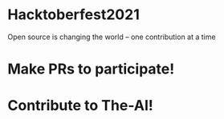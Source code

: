 # Hacktoberfest2021
Open source is changing the world – one contribution at a time

# Make PRs to participate!

# Contribute to The-AI! 

